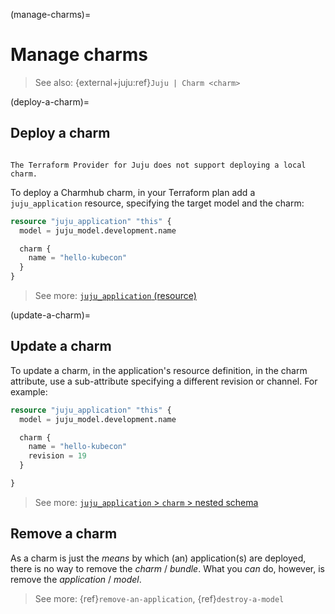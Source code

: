 (manage-charms)=
# Manage charms

> See also: {external+juju:ref}`Juju | Charm <charm>`

(deploy-a-charm)=
## Deploy a charm

```{important}

The Terraform Provider for Juju does not support deploying a local charm.

```

To deploy a Charmhub charm, in your Terraform plan add a `juju_application` resource, specifying the target model and the charm:

```terraform
resource "juju_application" "this" {
  model = juju_model.development.name

  charm {
    name = "hello-kubecon"
  }
}
```

> See more: [`juju_application` (resource)](../reference/terraform-provider//resources/application)


(update-a-charm)=
## Update a charm


To update a charm, in the application's resource definition, in the charm attribute, use a sub-attribute specifying a different revision or channel. For example:

```terraform
resource "juju_application" "this" {
  model = juju_model.development.name

  charm {
    name = "hello-kubecon"
    revision = 19
  }

}
```

> See more: [`juju_application` > `charm` > nested schema ](../reference/terraform-provider/resources/application)

## Remove a charm

As a charm is just the *means* by which (an) application(s) are deployed, there is no way to remove the *charm* / *bundle*. What you *can* do, however, is remove the *application* / *model*.

> See more: {ref}`remove-an-application`, {ref}`destroy-a-model`
